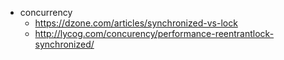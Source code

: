 * concurrency
    * https://dzone.com/articles/synchronized-vs-lock
    * http://lycog.com/concurency/performance-reentrantlock-synchronized/
    